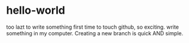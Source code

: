 # hello-world
too lazt to write something
first time to touch github, so exciting.
write something in my computer.
Creating a new branch is quick AND simple.

